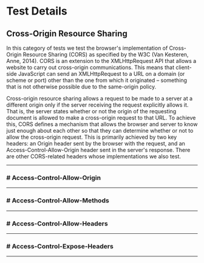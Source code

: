 # Test Details

## Cross-Origin Resource Sharing

In this category of tests we test the browser's implementation of Cross-Origin Resource Sharing (CORS) as specified by the W3C (Van Kesteren, Anne, 2014). CORS is an extension to the XMLHttpRequest API that allows a website to carry out cross-origin communications. This means that client-side JavaScript can send an XMLHttpRequest to a URL on a domain (or scheme or port) other than the one from which it originated – something that is not otherwise possible due to the same-origin policy.

Cross-origin resource sharing allows a request to be made to a server at a different origin only if the server receiving the request explicitly allows it. That is, the server states whether or not the origin of the requesting document is allowed to make a cross-origin request to that URL. To achieve this, CORS defines a mechanism that allows the browser and server to know just enough about each other so that they can determine whether or not to allow the cross-origin request. This is primarily achieved by two key headers: an Origin header sent by the browser with the request, and an Access-Control-Allow-Origin header sent in the server's response. There are other CORS-related headers whose implementations we also test.

---

### # Access-Control-Allow-Origin

---

### # Access-Control-Allow-Methods

---

### # Access-Control-Allow-Headers

---

### # Access-Control-Expose-Headers

---
